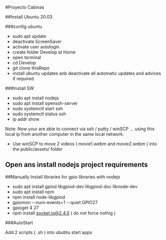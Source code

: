 #Proyecto Cabinas

##Install Ubuntu 20.03

###config ubuntu
 - sudo apt update
 - deactivate ScreenSaver
 - activate user autologin 
 - create folder Develop at Home
 - open terminal 
 - cd Develop
 - git clone thisRepo
 - install ubuntu updates anb deactivate all automatic updates and advices if required

###Install  SW

 - sudo apt install nodejs
 - sudo apt install openssh-server
 - sudo systemctl start ssh
 - sudo systemctl status ssh
 - ip addr show
 
 Note: Now your are able to connect via ssh / putty / winSCP ... using this local ip from another computer in the same local network.

 - Use winSCP to move 2 videos ( movie1.webm and movie2.webm ) into the public/assets/ folder

## Open ans install nodejs project requirements 
 
##Manually Install libraríes for gpio libraries with nodejs
 - sudo apt install gpiod libgpiod-dev libgpiod-doc libnode-dev
 - sudo apt install npm
 - npm install node-libgpiod
 - gpiomon --num-events=1 --quiet GPIO27
 - gpioget 4 27
 - npm install socket.io@2.4.0 ( do not force nothig )

###AutoStart

 Add 2 scripts ( .sh ) into ububtu start apps
